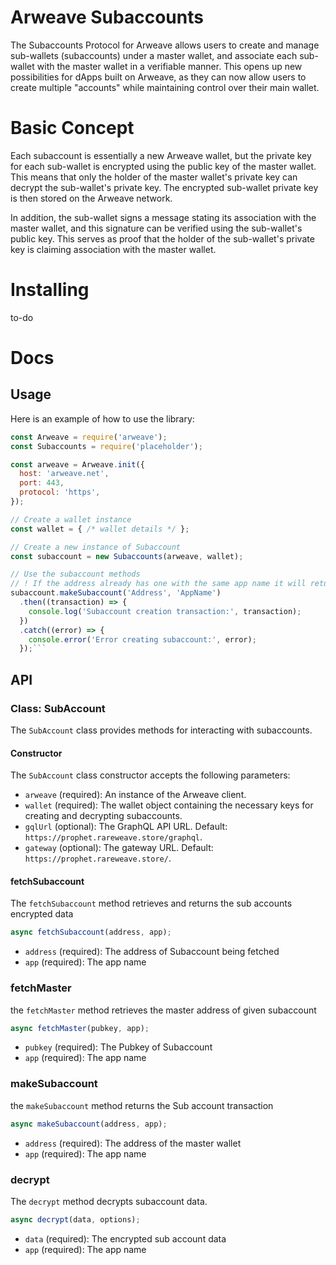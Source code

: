 # Arweave Subaccounts

The Subaccounts Protocol for Arweave allows users to create and manage sub-wallets (subaccounts) under a master wallet, and associate each sub-wallet with the master wallet in a verifiable manner. This opens up new possibilities for dApps built on Arweave, as they can now allow users to create multiple "accounts" while maintaining control over their main wallet.

# Basic Concept

Each subaccount is essentially a new Arweave wallet, but the private key for each sub-wallet is encrypted using the public key of the master wallet. This means that only the holder of the master wallet's private key can decrypt the sub-wallet's private key. The encrypted sub-wallet private key is then stored on the Arweave network.

In addition, the sub-wallet signs a message stating its association with the master wallet, and this signature can be verified using the sub-wallet's public key. This serves as proof that the holder of the sub-wallet's private key is claiming association with the master wallet.

# Installing

to-do

# Docs

## Usage

Here is an example of how to use the library:

````js
const Arweave = require('arweave');
const Subaccounts = require('placeholder');

const arweave = Arweave.init({
  host: 'arweave.net',
  port: 443,
  protocol: 'https',
});

// Create a wallet instance
const wallet = { /* wallet details */ };

// Create a new instance of Subaccount
const subaccount = new Subaccounts(arweave, wallet);

// Use the subaccount methods
// ! If the address already has one with the same app name it will return the TX
subaccount.makeSubaccount('Address', 'AppName')
  .then((transaction) => {
    console.log('Subaccount creation transaction:', transaction);
  })
  .catch((error) => {
    console.error('Error creating subaccount:', error);
  });```
````

## API

### Class: SubAccount

The `SubAccount` class provides methods for interacting with subaccounts.

#### Constructor

The `SubAccount` class constructor accepts the following parameters:

- `arweave` (required): An instance of the Arweave client.
- `wallet` (required): The wallet object containing the necessary keys for creating and decrypting subaccounts.
- `gqlUrl` (optional): The GraphQL API URL. Default: `https://prophet.rareweave.store/graphql`.
- `gateway` (optional): The gateway URL. Default: `https://prophet.rareweave.store/`.

#### fetchSubaccount

The `fetchSubaccount` method retrieves and returns the sub accounts encrypted data

```javascript
async fetchSubaccount(address, app);
```

- `address` (required): The address of Subaccount being fetched
- `app` (required): The app name

### fetchMaster

the `fetchMaster` method retrieves the master address of given subaccount

```js
async fetchMaster(pubkey, app);
```

- `pubkey` (required): The Pubkey of Subaccount
- `app` (required): The app name

### makeSubaccount

the `makeSubaccount` method returns the Sub account transaction

```js
async makeSubaccount(address, app);
```

- `address` (required): The address of the master wallet
- `app` (required): The app name

### decrypt

The `decrypt` method decrypts subaccount data.

```js
async decrypt(data, options);
```

- `data` (required): The encrypted sub account data
- `app` (required): The app name
